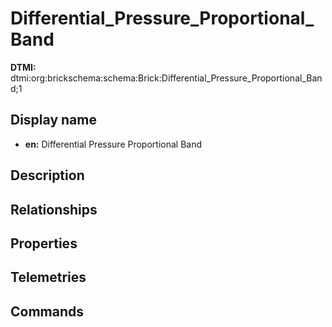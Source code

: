 # Differential_Pressure_Proportional_Band
**DTMI:** dtmi:org:brickschema:schema:Brick:Differential_Pressure_Proportional_Band;1
## Display name
- **en:** Differential Pressure Proportional Band
## Description
## Relationships
## Properties
## Telemetries
## Commands
